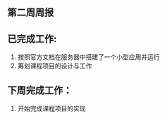 第二周周报
------------

已完成工作:
-----------
1. 按照官方文档在服务器中搭建了一个小型应用并运行
2. 筹划课程项目的设计与工作

下周完成工作：
----------
1. 开始完成课程项目的实现

